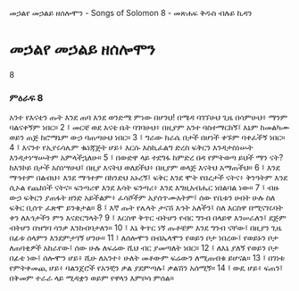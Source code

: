 ﻿
 መኃልየ መኃልይ ዘሰሎሞን - Songs of Solomon 8 - መጽሐፍ ቅዱስ ብሉይ ኪዳን
# መኃልየ መኃልይ ዘሰሎሞን
8
### ምዕራፍ 8
አንተ የእናቴን ጡት እንደ ጠባ እንደ ወንድሜ ምነው በሆንህ! በሜዳ ባገኘሁህ ጊዜ በሳምሁህ፥ ማንም ባልናቀኝም ነበር።
2 ፤ መርቼ ወደ እናቴ ቤት ባገባሁህ፥ በዚያም አንተ ባስተማርከኝ፤ እኔም ከመልካሙ ወይን ጠጅ ከሮማኔም ውኃ ባጠጣሁህ ነበር።
3 ፤ ግራው ከራሴ በታች በሆነች ቀኙም ባቀፈችኝ ነበር።
4 ፤ እናንተ የኢየሩሳሌም ቈነጃጅት ሆይ፥ እርሱ እስኪፈልግ ድረስ ፍቅርን እንዳታስነሡት እንዳታነሣሡትም አምላችኋለሁ።
5 ፤ በውድዋ ላይ ተደግፋ ከምድረ በዳ የምትወጣ ይህች ማን ናት? ከእንኮይ በታች አስነሣሁህ፤ በዚያ እናትህ ወለደችህ፥ በዚያም ወላጅ እናትህ አማጠችህ።
6 ፤ እንደ ማኅተም በልብህ፥ እንደ ማኅተም በክንድህ አኑረኝ፤ ፍቅር እንደ ሞት የበረታች ናትና፥ ቅንዓትም እንደ ሲኦል የጨከነች ናትና። ፍንጣሪዋ እንደ እሳት ፍንጣሪ፥ እንደ እግዚአብሔር ነበልባል ነው።
7 ፤ ብዙ ውኃ ፍቅርን ያጠፋት ዘንድ አይችልም፥ ፈሳሾችም አያሰጥሙአትም፤ ሰው የቤቱን ሀብት ሁሉ ስለ ፍቅር ቢሰጥ ፈጽሞ ይንቁታል።
8 ፤ እኛ ጡት የሌላት ታናሽ እኅት አለችን፤ ስለ እርስዋ በሚናገሩባት ቀን ለእኅታችን ምን እናድርግላት?
9 ፤ እርስዋ ቅጥር ብትሆን የብር ግንብ በላይዋ እንሠራለን፤ ደጅም ብትሆን በዝግባ ሳንቃ እንከብባታለን።
10 ፤ እኔ ቅጥር ነኝ ጡቶቼም እንደ ግንብ ናቸው፤ በዚያን ጊዜ በፊቱ ሰላምን እንደምታገኝ ሆንሁ።
11 ፤ ለሰሎሞን በብኤላሞን የወይን ቦታ ነበረው፤ የወይኑን ቦታ ለጠባቂዎች አከራየው፤ ሰው ሁሉ ለፍሬው ሺህ ብር ያመጣለት ነበር።
12 ፤ ለእኔ ያለኝ የወይን ቦታ በፊቴ ነው፤ ሰሎሞን ሆይ፥ ሺሁ ለአንተ፥ ሁለት መቶውም ፍሬውን ለሚጠብቁ ይሆናል።
13 ፤ በገነቱ የምትቀመጪ ሆይ፥ ባልንጀሮች የአንቺን ቃል ያደምጣሉ፤ ቃልሽን አሰሚኝ።
14 ፤ ውዴ ሆይ፥ ፍጠን፤ በቅመም ተራራ ላይ ሚዳቋን ወይም የዋላን እምቦሳ ምሰል።
